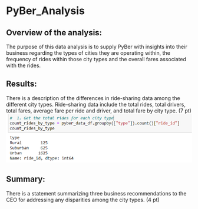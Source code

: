 # PyBer_Analysis #
## Overview of the analysis: ##
The purpose of this data analysis is to supply PyBer with insights into their business regarding the types of cities they are operating within, the frequency of rides within those city types and the overall fares associated with the rides. 

## Results: ##

There is a description of the differences in ride-sharing data among the different city types. Ride-sharing data include the total rides, total drivers, total fares, average fare per ride and driver, and total fare by city type. (7 pt)
![Total Rides.png](https://github.com/laurenneidhardt/PyBer_Analysis/blob/main/Total%20Rides.PNG)

## Summary: ##

There is a statement summarizing three business recommendations to the CEO for addressing any disparities among the city types. (4 pt)
